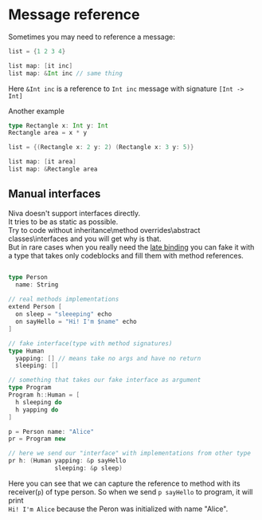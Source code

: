 # Message reference

Sometimes you may need to reference a message: 

```Scala
list = {1 2 3 4}

list map: [it inc]
list map: &Int inc // same thing
```

Here `&Int inc` is a reference to `Int inc` message with signature `[Int -> Int]`

Another example
```Scala
type Rectangle x: Int y: Int
Rectangle area = x * y

list = {(Rectangle x: 2 y: 2) (Rectangle x: 3 y: 5)}

list map: [it area]
list map: &Rectangle area

```

## Manual interfaces
Niva doesn't support interfaces directly.  
It tries to be as static as possible.  
Try to code without inheritance\method overrides\abstract classes\interfaces and you will get why is that.  
But in rare cases when you really need the [late binding](https://en.wikipedia.org/wiki/Late_binding) you can fake it 
with a type that takes only codeblocks and fill them with method references.  

```Scala

type Person 
  name: String
  
// real methods implementations
extend Person [
  on sleep = "sleeeping" echo
  on sayHello = "Hi! I'm $name" echo
]

// fake interface(type with method signatures)
type Human 
  yapping: [] // means take no args and have no return
  sleeping: []

// something that takes our fake interface as argument
type Program
Program h::Human = [
  h sleeping do
  h yapping do
]

p = Person name: "Alice"
pr = Program new

// here we send our "interface" with implementations from other type
pr h: (Human yapping: &p sayHello 
             sleeping: &p sleep)
```

Here you can see that we can capture the reference to method
with its receiver(`p`) of type person. So when we send `p sayHello` to program, it will print  
`Hi! I'm Alice` because the Peron was initialized with name "Alice".  
